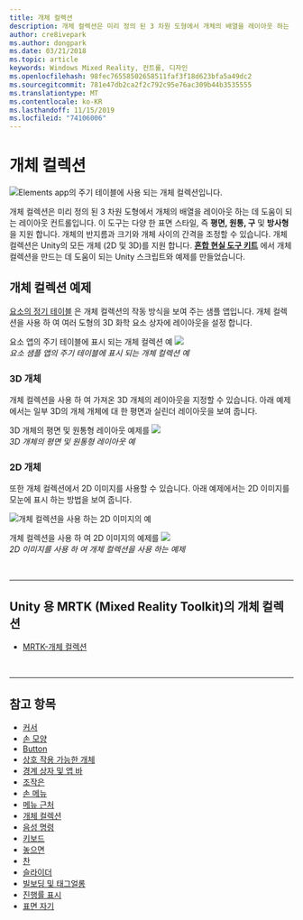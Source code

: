 ```yaml
---
title: 개체 컬렉션
description: 개체 컬렉션은 미리 정의 된 3 차원 도형에서 개체의 배열을 레이아웃 하는 데 도움이 되는 레이아웃 컨트롤입니다.
author: cre8ivepark
ms.author: dongpark
ms.date: 03/21/2018
ms.topic: article
keywords: Windows Mixed Reality, 컨트롤, 디자인
ms.openlocfilehash: 98fec76558502658511faf3f18d623bfa5a49dc2
ms.sourcegitcommit: 781e47db2ca2f2c792c95e76ac309b44b3535555
ms.translationtype: MT
ms.contentlocale: ko-KR
ms.lasthandoff: 11/15/2019
ms.locfileid: "74106006"
---
```

# <a name="object-collection"></a>개체 컬렉션

![Elements app의 주기 테이블에 사용 되는 개체 컬렉션입니다.](images/UX/UX_Hero_ObjectCollection.jpg)<br>


개체 컬렉션은 미리 정의 된 3 차원 도형에서 개체의 배열을 레이아웃 하는 데 도움이 되는 레이아웃 컨트롤입니다. 이 도구는 다양 한 표면 스타일, 즉 **평면, 원통, 구** 및 **방사형**을 지원 합니다. 개체의 반지름과 크기와 개체 사이의 간격을 조정할 수 있습니다. 개체 컬렉션은 Unity의 모든 개체 (2D 및 3D)를 지원 합니다. **[혼합 현실 도구 키트](https://microsoft.github.io/MixedRealityToolkit-Unity/Documentation/README_ObjectCollection.html)** 에서 개체 컬렉션을 만드는 데 도움이 되는 Unity 스크립트와 예제를 만들었습니다.


## <a name="object-collection-examples"></a>개체 컬렉션 예제

[요소의 정기 테이블](periodic-table-of-the-elements.md) 은 개체 컬렉션의 작동 방식을 보여 주는 샘플 앱입니다. 개체 컬렉션을 사용 하 여 여러 도형의 3D 화학 요소 상자에 레이아웃을 설정 합니다.

요소 앱의 주기 테이블에 표시 되는 개체 컬렉션 예 ![](images/periodictable-collections-1000px.jpg)<br>
*요소 샘플 앱의 주기 테이블에 표시 되는 개체 컬렉션 예*

### <a name="3d-objects"></a>3D 개체

개체 컬렉션을 사용 하 여 가져온 3D 개체의 레이아웃을 지정할 수 있습니다. 아래 예제에서는 일부 3D의 개체 개체에 대 한 평면과 실린더 레이아웃을 보여 줍니다.

3D 개체의 평면 및 원통형 레이아웃 예제를 ![](images/objectcollection-3dobjects-1000px.jpg)<br>
*3D 개체의 평면 및 원통형 레이아웃 예*

### <a name="2d-objects"></a>2D 개체

또한 개체 컬렉션에서 2D 이미지를 사용할 수 있습니다. 아래 예제에서는 2D 이미지를 모눈에 표시 하는 방법을 보여 줍니다.

![개체 컬렉션을 사용 하는 2D 이미지의 예](images/940px-layout-3dobjects-3.jpg)

개체 컬렉션을 사용 하 여 2D 이미지의 예제를 ![](images/940px-layout-2dimages.jpg)<br>
*2D 이미지를 사용 하 여 개체 컬렉션을 사용 하는 예제*

<br>

---

## <a name="object-collection-in-mrtkmixed-reality-toolkit-for-unity"></a>Unity 용 MRTK (Mixed Reality Toolkit)의 개체 컬렉션

* [MRTK-개체 컬렉션](https://microsoft.github.io/MixedRealityToolkit-Unity/Documentation/README_ObjectCollection.html)


<br>

---


## <a name="see-also"></a>참고 항목

* [커서](cursors.md)
* [손 모양](point-and-commit.md)
* [Button](button.md)
* [상호 작용 가능한 개체](interactable-object.md)
* [경계 상자 및 앱 바](app-bar-and-bounding-box.md)
* [조작은](direct-manipulation.md)
* [손 메뉴](hand-menu.md)
* [메뉴 근처](near-menu.md)
* [개체 컬렉션](object-collection.md)
* [음성 명령](voice-input.md)
* [키보드](keyboard.md)
* [놓으면](tooltip.md)
* [찬](slate.md)
* [슬라이더](slider.md)
* [빌보딩 및 태그얼롱](billboarding-and-tag-along.md)
* [진행률 표시](progress.md)
* [표면 자기](surface-magnetism.md)

